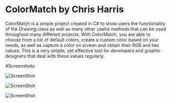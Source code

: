 # ColorMatch by Chris Harris

ColorMatch is a simple project created in C# to show users the functionality of the Drawing class as well as many other useful methods that can be used throughout many different projects. With ColorMatch, you are able to choose from a list of default colors, create a custom color based on your needs, as well as capture a color on screen and obtain their RGB and hex values. This is a very simple, yet effective tool for developers and graphic designers that deal with these values regularly.

#Screenshots

![ScreenShot](http://i67.tinypic.com/20u7p74.png)

![ScreenShot](http://i65.tinypic.com/yl2k4.png)

![ScreenShot](http://i66.tinypic.com/sc5lao.png)